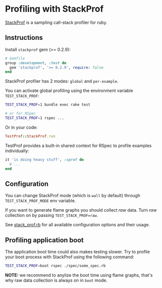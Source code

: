 # Profiling with StackProf

[StackProf](https://github.com/tmm1/stackprof) is a sampling call-stack profiler for ruby.

## Instructions

Install `stackprof` gem (>= 0.2.9):

```ruby
# Gemfile
group :development, :test do
  gem 'stackprof', '>= 0.2.9', require: false
end
```

StackProf profiler has 2 modes: `global` and `per-example`.

You can activate global profiling using the environment variable `TEST_STACK_PROF`:

```sh
TEST_STACK_PROF=1 bundle exec rake test

# or for RSpec
TEST_STACK_PROF=1 rspec ...
```

Or in your code:

```ruby
TestProf::StackProf.run
```

TestProf provides a built-in shared context for RSpec to profile examples individually:

```ruby
it 'is doing heavy stuff', :sprof do
  # ...
end
```

## Configuration

You can change StackProf mode (which is `wall` by default) through `TEST_STACK_PROF_MODE` env variable.

If you want to generate flame graphs you should collect _raw_ data. Turn _raw_ collection on by passing `TEST_STACK_PROF=raw`.

See [stack_prof.rb](https://github.com/palkan/test-prof/tree/master/lib/test_prof/stack_prof.rb) for all available configuration options and their usage.

## Profiling application boot

The application boot time could also makes testing slower. Try to profile your boot process with StackProf using the following command:

```sh
TEST_STACK_PROF=boot rspec ./spec/some_spec.rb
```

**NOTE:** we recommend to anylize the boot time using flame graphs, that's why raw data collection is always on in `boot` mode.
